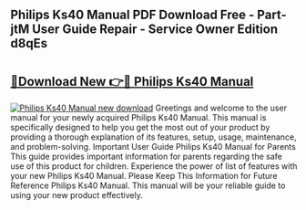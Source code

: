 ## Philips Ks40 Manual PDF Download Free - Part-jtM User Guide Repair - Service Owner Edition d8qEs

# <h2><a href="http://cf25406.oget.top/?id=Philips+Ks40+Manual">🔗Download New 👉🔴 Philips Ks40 Manual</a></h2>

[![Philips Ks40 Manual new download](https://i.imgur.com/5g1atiW.png)](http://cf25406.oget.top/?id=Philips+Ks40+Manual)
Greetings and welcome to the user manual for your newly acquired Philips Ks40 Manual. This manual is specifically designed to help you get the most out of your product by providing a thorough explanation of its features, setup, usage, maintenance, and problem-solving. Important User Guide Philips Ks40 Manual for Parents This guide provides important information for parents regarding the safe use of this product for children. Experience the power of list of features with your new Philips Ks40 Manual. Please Keep This Information for Future Reference Philips Ks40 Manual. This manual will be your reliable guide to using your new product effectively.
